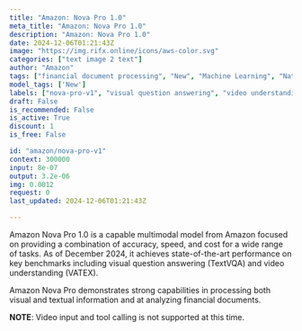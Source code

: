 ```yaml
---
title: "Amazon: Nova Pro 1.0"
meta_title: "Amazon: Nova Pro 1.0"
description: "Amazon: Nova Pro 1.0"
date: 2024-12-06T01:21:43Z
image: "https://img.rifx.online/icons/aws-color.svg"
categories: ["text image 2 text"]
author: "Amazon"
tags: ["financial document processing", "New", "Machine Learning", "Natural Language Processing", "Amazon", "nova-pro-v1", "Data Science", "Technology", "video understanding", "multimodal analysis", "visual question answering", "Computer Vision"]
model_tags: ['New']
labels: ["nova-pro-v1", "visual question answering", "video understanding", "multimodal analysis", "financial document processing"]
draft: False
is_recommended: False
is_active: True
discount: 1
is_free: False

id: "amazon/nova-pro-v1"
context: 300000
input: 8e-07
output: 3.2e-06
img: 0.0012
request: 0
last_updated: 2024-12-06T01:21:43Z

---
```


Amazon Nova Pro 1.0 is a capable multimodal model from Amazon focused on providing a combination of accuracy, speed, and cost for a wide range of tasks. As of December 2024, it achieves state-of-the-art performance on key benchmarks including visual question answering (TextVQA) and video understanding (VATEX).

Amazon Nova Pro demonstrates strong capabilities in processing both visual and textual information and at analyzing financial documents.

**NOTE**: Video input and tool calling is not supported at this time.

